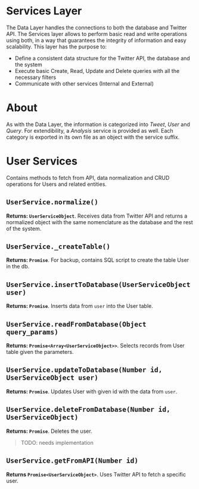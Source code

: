 # Services Layer
The Data Layer handles the connections to both the database and Twitter API. 
The Services layer allows to perform basic read and write operations using both, in a way that guarantees the integrity of information and easy scalability. This layer has the purpose to:
- Define a consistent data structure for the Twitter API, the database and the system
- Execute basic Create, Read, Update and Delete queries with all the necessary filters
- Communicate with other services (Internal and External)

# About
As with the Data Layer, the information is categorized into *Tweet*, *User* and *Query*. For extendibility, a *Analysis* service is provided as well. 
Each category is exported in its own file as an object with the service suffix. 

# User Services
Contains methods to fetch from API, data normalization and CRUD operations for Users and related entities. 

## `UserService.normalize()`
**Returns: `UserServiceObject`**. Receives data from Twitter API and returns a normalized object with the same nomenclature as the database and the rest of the system. 

## `UserService._createTable()`
**Returns: `Promise`**. For backup, contains SQL script to create the table User in the db.

## `UserService.insertToDatabase(UserServiceObject user)`
**Returns: `Promise`**. Inserts data from `user` into the User table. 

## `UserService.readFromDatabase(Object query_params)`
**Returns: `Promise<Array<UserServiceObject>>`**. Selects records from User table given the parameters.

## `UserService.updateToDatabase(Number id, UserServiceObject user)`
**Returns: `Promise`**. Updates User with given id with the data from `user`.

## `UserService.deleteFromDatabase(Number id, UserServiceObject)`
**Returns: `Promise`**. Deletes the user. 
> TODO: needs implementation

## `UserService.getFromAPI(Number id)`
**Returns `Promise<UserServiceObject>`**. Uses Twitter API to fetch a specific user. 